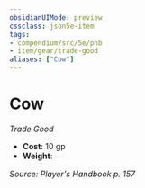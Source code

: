 ```yaml
---
obsidianUIMode: preview
cssclass: json5e-item
tags:
- compendium/src/5e/phb
- item/gear/trade-good
aliases: ["Cow"]
---
```

# Cow
*Trade Good*  

- **Cost**: 10 gp
- **Weight**: ⏤

*Source: Player's Handbook p. 157*